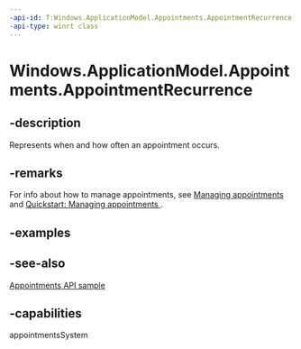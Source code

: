 ```yaml
---
-api-id: T:Windows.ApplicationModel.Appointments.AppointmentRecurrence
-api-type: winrt class
---
```


<!-- Class syntax.
public class AppointmentRecurrence : Windows.ApplicationModel.Appointments.IAppointmentRecurrence, Windows.ApplicationModel.Appointments.IAppointmentRecurrence2, Windows.ApplicationModel.Appointments.IAppointmentRecurrence3
-->

# Windows.ApplicationModel.Appointments.AppointmentRecurrence

## -description
Represents when and how often an appointment occurs.

## -remarks
For info about how to manage appointments, see [Managing appointments](/windows/uwp/contacts-and-calendar/managing-appointments) and [Quickstart: Managing appointments ](/previous-versions/windows/apps/dn495338(v=win.10)).

## -examples

## -see-also
[Appointments API sample](https://github.com/Microsoft/Windows-universal-samples/tree/master/Samples/Appointments)
## -capabilities
appointmentsSystem
